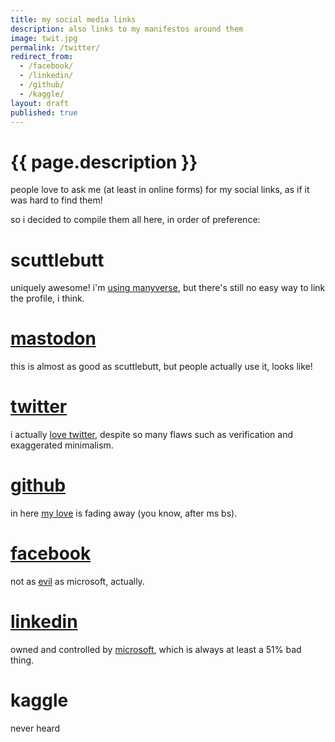 ```yaml
---
title: my social media links
description: also links to my manifestos around them
image: twit.jpg
permalink: /twitter/
redirect_from:
  - /facebook/
  - /linkedin/
  - /github/
  - /kaggle/
layout: draft
published: true
---
```


# {{ page.description }}

people love to ask me (at least in online forms) for my social links, as if it was hard to find them!

so i decided to compile them all here, in order of preference:

# scuttlebutt
uniquely awesome! i'm [using manyverse](/scuttlebutt), but there's still no easy way to link the profile, i think.

# [mastodon](//fosstodon.org/@cregox)
this is almost as good as scuttlebutt, but people actually use it, looks like!

# [twitter](//twitter.com/cauerego)
i actually [love twitter](/unverified), despite so many flaws such as verification and exaggerated minimalism.

# [github](//github.com/cauerego)
in here [my love](/git) is fading away (you know, after ms bs).

# [facebook](//facebook.com/caue.rego)
not as [evil](/moderator) as microsoft, actually.

# [linkedin](//linkedin.com/in/cauerego)
owned and controlled by [microsoft](/microsoft), which is always at least a 51% bad thing.

# kaggle
never heard
